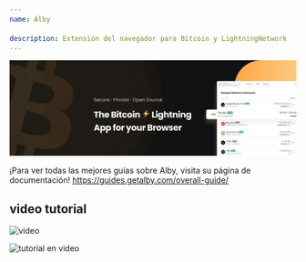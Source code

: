 ```yaml
---
name: Alby

description: Extensión del navegador para Bitcoin y LightningNetwork
---
```


![portada](assets/cover.webp)

¡Para ver todas las mejores guías sobre Alby, visita su página de documentación! https://guides.getalby.com/overall-guide/

## video tutorial

![video](https://youtu.be/nd5fX2vHuDw)

![tutorial en video](https://guides.getalby.com/overall-guide/)
